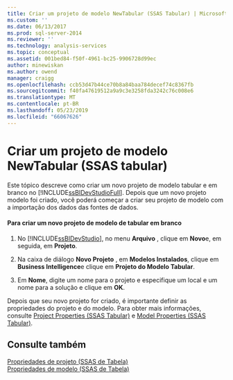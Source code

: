 ```yaml
---
title: Criar um projeto de modelo NewTabular (SSAS Tabular) | Microsoft Docs
ms.custom: ''
ms.date: 06/13/2017
ms.prod: sql-server-2014
ms.reviewer: ''
ms.technology: analysis-services
ms.topic: conceptual
ms.assetid: 001bed84-f50f-4961-bc25-9906728d99ec
author: minewiskan
ms.author: owend
manager: craigg
ms.openlocfilehash: ccb53d47b44ce70b8a84baa784decef74c8367fb
ms.sourcegitcommit: f40fa47619512a9a9c3e3258fda3242c76c008e6
ms.translationtype: MT
ms.contentlocale: pt-BR
ms.lasthandoff: 05/23/2019
ms.locfileid: "66067626"
---
```

# <a name="create-a-newtabular-model-project-ssas-tabular"></a>Criar um projeto de modelo NewTabular (SSAS tabular)
  Este tópico descreve como criar um novo projeto de modelo tabular e em branco no [!INCLUDE[ssBIDevStudioFull](../../includes/ssbidevstudiofull-md.md)]. Depois que um novo projeto modelo foi criado, você poderá começar a criar seu projeto de modelo com a importação dos dados das fontes de dados.  
  
#### <a name="to-create-a-new-blank-tabular-model-project"></a>Para criar um novo projeto de modelo de tabular em branco  
  
1.  No [!INCLUDE[ssBIDevStudio](../../includes/ssbidevstudio-md.md)], no menu **Arquivo** , clique em **Novo**e, em seguida, em **Projeto**.  
  
2.  Na caixa de diálogo **Novo Projeto** , em **Modelos Instalados**, clique em **Business Intelligence**e clique em **Projeto do Modelo Tabular**.  
  
3.  Em **Nome**, digite um nome para o projeto e especifique um local e um nome para a solução e clique em **OK**.  
  
 Depois que seu novo projeto for criado, é importante definir as propriedades do projeto e do modelo. Para obter mais informações, consulte [Project Properties &#40;SSAS Tabular&#41;](properties-ssas-tabular.md) e [Model Properties &#40;SSAS Tabular&#41;](model-properties-ssas-tabular.md).  
  
## <a name="see-also"></a>Consulte também  
 [Propriedades de projeto &#40;SSAS de Tabela&#41;](properties-ssas-tabular.md)   
 [Propriedades de modelo &#40;SSAS de Tabela&#41;](model-properties-ssas-tabular.md)  
  
  
